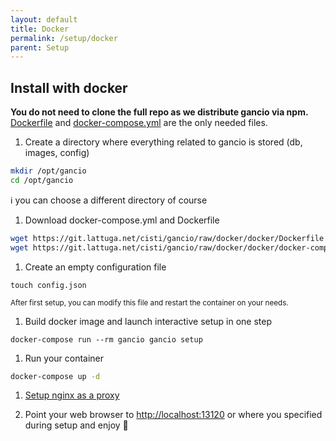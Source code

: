 ```yaml
---
layout: default
title: Docker
permalink: /setup/docker
parent: Setup
---
```


## Install with docker

**You do not need to clone the full repo as we distribute gancio via npm.**  
[Dockerfile](https://git.lattuga.net/cisti/gancio/raw/docker/docker/Dockerfile) and [docker-compose.yml](https://git.lattuga.net/cisti/gancio/raw/docker/docker/docker-compose.yml) are the only needed files.

1. Create a directory where everything related to gancio is stored (db, images, config)
```bash
mkdir /opt/gancio
cd /opt/gancio
```
:information_source: you can choose a different directory of course

1. Download docker-compose.yml and Dockerfile
```bash
wget https://git.lattuga.net/cisti/gancio/raw/docker/docker/Dockerfile
wget https://git.lattuga.net/cisti/gancio/raw/docker/docker/docker-compose.yml
```

1. Create an empty configuration file
```
touch config.json
```
<small>After first setup, you can modify this file and restart the container on your needs.</small>

1. Build docker image and launch interactive setup in one step
```
docker-compose run --rm gancio gancio setup
```

1. Run your container
```bash
docker-compose up -d
```

1. [Setup nginx as a proxy](/setup/nginx)

1. Point your web browser to [http://localhost:13120](http://localhost:13120) or where you specified during setup and enjoy :tada: